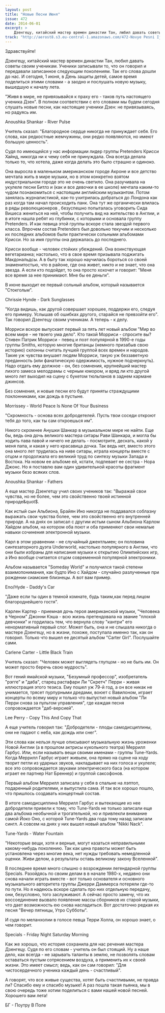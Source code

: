 ```yaml
---
layout: post
title: "Новые Песни Июня"
issue: 472
date: 2014-06-01
excerpt: >
    Дзенгецу, китайский мастер времен династии Тан, любил давать советы своим ученикам. Ученики записывали то, что он говорил и передавали записанное следующим поколениям. Так его слова дошли до нас. И сегодня, 1 июня, в День защиты детей, самое время поделиться этими словами - а заодно и послушать новую музыку, вышедшую к началу лета.
track: "http://aerost8.s3.eu-central-1.amazonaws.com/472-Novye Pesni Ijunja.mp3"
---
```


Здравствуйте!

Дзенгецу, китайский мастер времен династии Тан, любил давать советы своим ученикам. Ученики записывали то, что он говорил и передавали записанное следующим поколениям. Так его слова дошли до нас. И сегодня, 1 июня, в День защиты детей, самое время поделиться этими словами - а заодно и послушать новую музыку, вышедшую к началу лета.

"Живя в мире, не привязывайся к праху его - таков путь настоящего ученика Дзен". В полном соответствии с его словами мы будем сегодня слушать новые песни, как настоящие ученики Дзен: не привязываясь, но радуясь им.

Anoushka Shankar - River Pulse

Учитель сказал: "Благородное сердце никогда не принуждает себя. Его слова, как редкостные жемчужины, они редко появляются, но имеют большую ценность".

Судя по имеющейся у нас информации лидер группы Pretenders Крисси Хайнд, никогда ни к чему себя не принуждала. Она всегда делала только то, что хотела, даже когда делать это было страшно и одиноко.

Она выросла в маленьком американском городе Акроне и все детство мечтала жить в мире музыки, но в этом конкретно взятом индустриальном городе это не очень светило. Она разучивала на укулеле песни Битлз и (как и все девочки в ее школе) мечтала каким-то чудом познакомиться с настоящим английским музыкантом. Потом занялась журналистикой, как-то ухитрилась добраться до Лондона как раз когда там начал происходить панк. Она тут же органически влилась в ряды революционеров , безуспешно попыталась уговорить Сида Вишеса жениться на ней, чтобы получить вид на жительство в Англии, и в итоге нашла ребят из глубинки, с которыми и основала группу Pretenders. И как певица этой группы вскоре стала звездой первого класса. Впрочем состав Pretenders был довольно текучим и несколько их последних альбомов были практически сольными альбомами Крисси. Но за имя группы она держалась до последнего.

Крисси вообще - человек стойких убеждений. Она воинствующая вегетарианка; настолько, что в свое время призывала поджигать Макдональдсы. А в быту так хорошо научилась бороться со своей знаменитостью, что в районе, где она живет, никто и не знает, что она звезда. А если кто подойдет, то она просто хохочет и говорит: "Меня все время за нее принимают. Мне бы ее деньги".

В июне выходит ее первый сольный альбом, который называется "Стокгольм".

Chrissie Hynde - Dark Sunglasses

"Когда видишь, как другой совершает хорошее, поддержи его, следуя его примеру. Услышав об ошибках другого, старайся не превзойти его". Так говорил Дзенгецу своим ученикам. А теперь - к делу.

Морриси вскоре выпускает первый за пять лет новый альбом "Мир во всем мире - не твоего ума дело". Кто такой Морриси - спросите вы? Стивен Патрик Морриси - певец и поэт популярной в 1990-е годы группы Smiths, которую многие британцы (немного призабыв свою историю) склонны считать лучшей группой всех времен и народов. Такие уж чувства внушает людям Морриси, такую уж беззаветную преданность (или фанатическую одержимость, нужное подчеркнуть). Надо отдать ему должное - он, без сомнения, крупнейший мастер лихого замеса мелодрамы с черным юмором, и вряд ли кто другой много лет выходил на сцену с букетом тюльпанов в заднем кармане джинсов.

Без сомнения, и новые песни его будут приняты страждущими поклонниками, как дождь в пустыне.

Morrissey - World Peace Is None Of Your Business

"Скромность - основа всех добродетелей. Пусть твои соседи откроют тебя до того, как ты сам откроешься им".

Никого скромнее Анушки Шанкар в музыкальном мире не найти. Еще бы, ведь она дочь великого мастера ситары Рави Шанкара, и могла бы ходить пава павой и ничего не делать - посмотрите, дескать, какой у меня папа, и какая у него красавица дочка. Так ведь нет, вместо этого она много лет трудилась на ниве ситары, играла концерты вместе с отцом и продолжала его великий труд по синтезу музыки Запада и Востока. На новом ее альбоме ей, кстати, подпевает ее сестра - Нора Джонс. Но я поставлю вам один удивительной красоты фрагмент музыки безо всяких слов.

Anoushka Shankar - Fathers

А еще мастер Дзенгетцу учил своих учеников так: "Выражай свои чувства, но не более, чем это свойственно твоей истинной природе&quot$.

Как истый сын Альбиона, Брайян Ино никогда не поддавался соблазну выражать свои чувства более, чем это свойственно его внутренней природе. А на днях он записал с другим истым сыном Альбиона Карлом Хайдом альбом, на котором оба поют и оба применяют свои немалые навыки сочинения электронной музыки.

Карл в этом уравнении - не случайный джентльмен; он половина синтезаторного дуэта Underworld, настолько популярного в Англии, что они были избраны для написания музыки к открытию Олимпийских игр, а Ино вообще считается отцом современной популярной электроники.

Альбом называется "Someday World" и получился такой степени взаимопонимания, как будто Ино с Хайдом - случайно разлученные при рождении сиамские близнецы. А вот вам пример.

Eno/Hyde - Daddy's Car

"Даже если ты один в темной комнате, будь таким,как перед лицом благороднейшего гостя".

Карлен Картер - приемная дочь героя американской музыки, "Человека в Черном" Джонни Кэша - всю жизнь претендовала на звание "плохой девчонки" и гордилась тем, что вернула слову "кантри" его ненормативный первый слог. Может быть, она и не слышала никогда о мастере Дзенгецу, но в жизни, похоже, поступала именно так, как он говорил. Только что вышел ее десятый альбом "Carter Girl". Послушайте сами.

Carlene Carter - Little Black Train

Учитель сказал: "Человек может выглядеть глупцом - но не быть им. Он может просто беречь свою мудрость".

Вот гений ямайской музыки, "Безумный профессор", изобретатель "рэгге" и "даба", старец растафари Ли "Скретч" Перри - живая иллюстрация этого тезиса. Ему пошел уж 79-й год, а он все никак не унимается, трясет пурпурными дредами, воюет с Вавилоном, играет концерты по всему миру и только что выпустил новый альбом "Ли Перри снова за пультом управления", где каждая песня сопровождается "даб-версией".

Lee Perry - Copy This And Copy That

А еще учитель говорил так: "Добродетели - плоды самодисциплины, они не падают с неба, как дождь или снег".

Эти слова как нельзя лучше описывают музыкальную жизнь уроженки Новой Англии (а в прошлом актрисы кукольного театра) Меррилл Гарбус. Или, если называть вещи своими именами - группы Tune-Yards. Когда Меррилл Гарбус играет живьем, она прямо на сцене на ходу творит петли из ударных звуков, накладывает на них голоса и укулеле; все это сопровождается звуками электрического баса (на котором играет ее партнер Нат Бреннер) и группой саксофонов.

Первый альбом Меррилл записала у себя в спальне на лэптоп, подаренный родителями, и выпустила сама. И так все хорошо пошло, что пришлось создавать концертный состав.

В итоге самодисциплина Меррилл Гарбус и вытекающие из нее добродетели привели к тому, что Tune-Yards не только записали еще два альбома необычной и трогательной, но и привлекли внимание самой Йоко Оно, с которой Tune-Yards два года тому назад записали сингл. А совсем на днях у них вышел новый альбом "Nikki Nack".

Tune-Yards - Water Fountain

"Некоторые вещи, хотя и верные, могут казаться неправильными какому-нибудь поколению. Так как цена правоты может быть установлена через многие века, нет нужды требовать немедленной оценки. Живи делом, а результаты оставь великому закону Вселенной".

В последнее время много слышно о возрождении легендарной группы Specials. Разойдясь по своим делам в в начале 1980-х, недавно они снова начали играть вместе - вот только основателя и основного музыкального авторитета группы Джерри Даммерса потеряли где-то по пути. Но я надеюсь вскоре сделать про них отдельную передачу, они, безусловно, того заслуживают. А сейчас просто замечу, что их воссоединение вызвало появление массы сборников их старой музыки, что дает возможность ею снова насладиться. Вот достаточно редкая их песня "Вечер пятницы, Утро Субботы".

И судя по меланхолии в голосе певца Терри Холла, он хорошо знает, о чем говорит.

Specials - Friday Night Saturday Morning

Как же хорошо, что история сохранила для нас речения мастера Дзенгецу. Судя по его словам - учитель он был стоящий. Ну а наше дело, как всегда - не зарывать таланты в землю, не позволять словам оставаться пустым сотрясением воздуха, а применить их к своей жизни. Это имеет смысл; ведь, как он сам говорил: "Для чистосердечного ученика каждый день - счастливый".

А говорят, что все живые существа, хотят быть счастливыми, не правда ли? Спасибо ему и спасибо музыке! А раз пошла такая пьянка, мы в свою очередь тоже хотим поделиться с вами нашей новой песней. Хорошего вам лета!

БГ - Поутру В Поле

